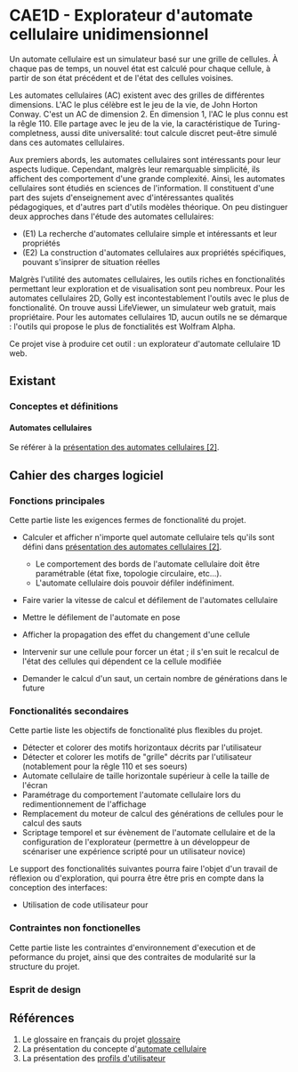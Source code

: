 # CAE1D - Explorateur d'automate cellulaire unidimensionnel

Un automate cellulaire est un simulateur basé sur une grille de cellules. À chaque pas de temps, un nouvel état est calculé pour chaque cellule, à partir de son état précédent et de l'état des cellules voisines.

Les automates cellulaires (AC) existent avec des grilles de différentes dimensions. L'AC le plus célèbre est le jeu de la vie, de John Horton Conway. C'est un AC de dimension 2. En dimension 1, l'AC le plus connu est la rêgle 110. Elle partage avec le jeu de la vie, la caractéristique de Turing-completness, aussi dite universalité: tout calcule discret peut-être simulé dans ces automates cellulaires.

Aux premiers abords, les automates cellulaires sont intéressants pour leur aspects ludique. Cependant, malgrès leur remarquable simplicité, ils affichent des comportement d'une grande complexité. Ainsi, les automates cellulaires sont étudiés en sciences de l'information. Il constituent d'une part des sujets d'enseignement avec d'intéressantes qualités pédagogiques, et d'autres part d'utils modèles théorique. On peu distinguer deux approches dans l'étude des automates cellulaires:

- (E1) La recherche d'automates cellulaire simple et intéressants et leur propriétés
- (E2) La construction d'automates cellulaires aux propriétés spécifiques, pouvant s'insiprer de situation réelles

Malgrès l'utilité des automates cellulaires, les outils riches en fonctionalités permettant leur exploration et de visualisation sont peu nombreux. Pour les automates cellulaires 2D, Golly est incontestablement l'outils avec le plus de fonctionalité. On trouve aussi LifeViewer, un simulateur web gratuit, mais propriétaire. Pour les automates cellulaires 1D, aucun outils ne se démarque : l'outils qui propose le plus de fonctialités est Wolfram Alpha.

Ce projet vise à produire cet outil : un explorateur d'automate cellulaire 1D web.

## Existant

### Conceptes et définitions

#### Automates cellulaires

Se référer à la [présentation des automates cellulaires [2]](https://github.com/mathieucaroff/cellular-automaton-explorer-1d/blob/master/doc-project-fr/presentation-automate-cellulaire.md).

## Cahier des charges logiciel

### Fonctions principales

Cette partie liste les exigences fermes de fonctionalité du projet.

- Calculer et afficher n'importe quel automate cellulaire tels qu'ils sont défini dans [présentation des automates cellulaires [2]](https://github.com/mathieucaroff/cellular-automaton-explorer-1d/blob/master/doc-project-fr/presentation-automate-cellulaire.md).

  - Le comportement des bords de l'automate cellulaire doit être paramétrable (état fixe, topologie circulaire, etc...).
  - L'automate cellulaire dois pouvoir défiler indéfiniment.

- Faire varier la vitesse de calcul et défilement de l'automates cellulaire
- Mettre le défilement de l'automate en pose
- Afficher la propagation des effet du changement d'une cellule
- Intervenir sur une cellule pour forcer un état ; il s'en suit le recalcul de l'état des cellules qui dépendent ce la cellule modifiée
- Demander le calcul d'un saut, un certain nombre de générations dans le future

### Fonctionalités secondaires

Cette partie liste les objectifs de fonctionalité plus flexibles du projet.

- Détecter et colorer des motifs horizontaux décrits par l'utilisateur
- Détecter et colorer les motifs de "grille" décrits par l'utilisateur (notablement pour la rêgle 110 et ses soeurs)
- Automate cellulaire de taille horizontale supérieur à celle la taille de l'écran
- Paramétrage du comportement l'automate cellulaire lors du redimentionnement de l'affichage
- Remplacement du moteur de calcul des générations de cellules pour le calcul des sauts
- Scriptage temporel et sur évènement de l'automate cellulaire et de la configuration de l'explorateur (permettre à un développeur de scénariser une expérience scripté pour un utilisateur novice)

Le support des fonctionalités suivantes pourra faire l'objet d'un travail de réflexion ou d'exploration, qui pourra être être pris en compte dans la conception des interfaces:

- Utilisation de code utilisateur pour

### Contraintes non fonctionelles

Cette partie liste les contraintes d'environnement d'execution et de peformance du projet, ainsi que des contraites de modularité sur la structure du projet.

### Esprit de design

## Références

1. Le glossaire en français du projet [glossaire](https://github.com/mathieucaroff/cellular-automaton-explorer-1d/blob/master/doc-project-fr/glossaire.md)
2. La présentation du concepte d'[automate cellulaire](https://github.com/mathieucaroff/cellular-automaton-explorer-1d/blob/master/doc-project-fr/presentation-automate-cellulaire.md)
3. La présentation des [profils d'utilisateur](https://github.com/mathieucaroff/cellular-automaton-explorer-1d/blob/master/doc-project-fr/presentation-profile-utilisateur.md)

